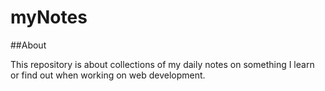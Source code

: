 # myNotes

##About

This repository is about collections of my daily notes on something I learn or find out when working on web development.
